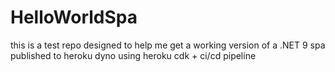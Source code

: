 # HelloWorldSpa
this is a test repo designed to help me get a working version of a .NET 9 spa published to heroku dyno using heroku cdk + ci/cd pipeline
